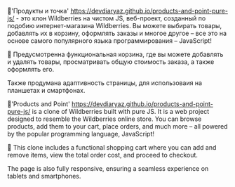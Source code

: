 🌟'Продукты и точка' https://devdiaryaz.github.io/products-and-point-pure-js/ - это клон Wildberries на чистом JS, веб-проект, созданный по подобию интернет-магазина Wildberries. Вы можете выбирать товары, добавлять их в корзину, оформлять заказы и многое другое – все это на основе самого популярного языка программирования – JavaScript!

🛒 Предусмотренна функциональная корзина, где вы можете добавлять и удалять товары, просматривать общую стоимость заказа, а также оформлять его.

Также продумана адаптивность страницы, для использоваия на планшетах и смартфонах.

🌟'Products and Point' https://devdiaryaz.github.io/products-and-point-pure-js/ is a clone of Wildberries built with pure JS. It is a web project designed to resemble the Wildberries online store. You can browse products, add them to your cart, place orders, and much more – all powered by the popular programming language, JavaScript!

🛒 This clone includes a functional shopping cart where you can add and remove items, view the total order cost, and proceed to checkout.

The page is also fully responsive, ensuring a seamless experience on tablets and smartphones.
